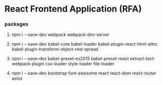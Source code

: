 # React Frontend Application (RFA)

### packages

1. npm i --save-dev webpack webpack-dev-server

2. npm i --save-dev babel-core babel-loader babel-plugin-react-html-attrs babel-plugin-transform-object-rest-spread 

3. npm i --save-dev babel-preset-es2015 babel-preset-react extract-text-webpack-plugin css-loader style-loader file-loader

4. npm i --save-dev bootstrap font-awesome react react-dom react-router axios
